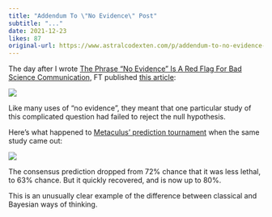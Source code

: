 ```yaml
---
title: "Addendum To \"No Evidence\" Post"
subtitle: "..."
date: 2021-12-23
likes: 87
original-url: https://www.astralcodexten.com/p/addendum-to-no-evidence-post
---
```

The day after I wrote [The Phrase “No Evidence” Is A Red Flag For Bad Science Communication](https://astralcodexten.substack.com/p/the-phrase-no-evidence-is-a-red-flag), FT published [this article](https://www.ft.com/content/020534b3-5a54-4517-9fd1-167a5db50786):

[![](https://substackcdn.com/image/fetch/w_1456,c_limit,f_auto,q_auto:good,fl_progressive:steep/https%3A%2F%2Fbucketeer-e05bbc84-baa3-437e-9518-adb32be77984.s3.amazonaws.com%2Fpublic%2Fimages%2Fcfb40716-6376-4b03-b71b-48c37881b974_710x623.png)](https://substackcdn.com/image/fetch/f_auto,q_auto:good,fl_progressive:steep/https%3A%2F%2Fbucketeer-e05bbc84-baa3-437e-9518-adb32be77984.s3.amazonaws.com%2Fpublic%2Fimages%2Fcfb40716-6376-4b03-b71b-48c37881b974_710x623.png)

Like many uses of “no evidence”, they meant that one particular study of this complicated question had failed to reject the null hypothesis.

Here’s what happened to [Metaculus’ prediction tournament](https://www.metaculus.com/questions/8766/omicron-variant-less-deadly-than-delta/) when the same study came out:

[![](https://substackcdn.com/image/fetch/w_1456,c_limit,f_auto,q_auto:good,fl_progressive:steep/https%3A%2F%2Fbucketeer-e05bbc84-baa3-437e-9518-adb32be77984.s3.amazonaws.com%2Fpublic%2Fimages%2F2e1412c9-73e9-4d53-9e4b-24ca2624e597_774x374.png)](https://substackcdn.com/image/fetch/f_auto,q_auto:good,fl_progressive:steep/https%3A%2F%2Fbucketeer-e05bbc84-baa3-437e-9518-adb32be77984.s3.amazonaws.com%2Fpublic%2Fimages%2F2e1412c9-73e9-4d53-9e4b-24ca2624e597_774x374.png)

The consensus prediction dropped from 72% chance that it was less lethal, to 63% chance. But it quickly recovered, and is now up to 80%.

This is an unusually clear example of the difference between classical and Bayesian ways of thinking.
